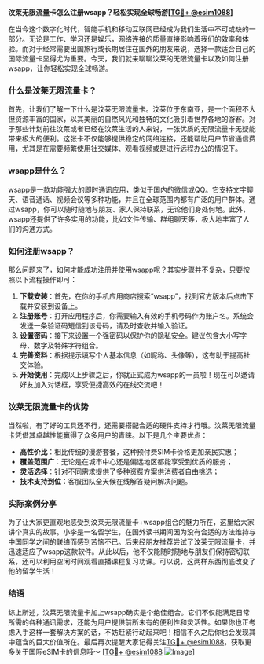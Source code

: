 **汶莱无限流量卡怎么注册wsapp？轻松实现全球畅游[[TG💪+ @esim1088](https://t.me/s/esim1088)]**

在当今这个数字化时代，智能手机和移动互联网已经成为我们生活中不可或缺的一部分。无论是工作、学习还是娱乐，网络连接的质量直接影响着我们的效率和体验。而对于经常需要出国旅行或长期居住在国外的朋友来说，选择一款适合自己的国际流量卡显得尤为重要。今天，我们就来聊聊汶莱的无限流量卡以及如何注册wsapp，让你轻松实现全球畅游。

### 什么是汶莱无限流量卡？

首先，让我们了解一下什么是汶莱无限流量卡。汶莱位于东南亚，是一个面积不大但资源丰富的国家，以其美丽的自然风光和独特的文化吸引着世界各地的游客。对于那些计划前往汶莱或者已经在汶莱生活的人来说，一张优质的无限流量卡无疑能带来极大的便利。这张卡不仅能够提供稳定的网络连接，还能帮助用户节省通信费用，尤其是在需要频繁使用社交媒体、观看视频或是进行远程办公的情况下。

### wsapp是什么？

wsapp是一款功能强大的即时通讯应用，类似于国内的微信或QQ。它支持文字聊天、语音通话、视频会议等多种功能，并且在全球范围内都有广泛的用户群体。通过wsapp，你可以随时随地与朋友、家人保持联系，无论他们身处何地。此外，wsapp还提供了许多实用的功能，比如文件传输、群组聊天等，极大地丰富了人们的沟通方式。

### 如何注册wsapp？

那么问题来了，如何才能成功注册并使用wsapp呢？其实步骤并不复杂，只要按照以下流程操作即可：

1. **下载安装**：首先，在你的手机应用商店搜索“wsapp”，找到官方版本后点击下载并安装到设备上。
2. **注册账号**：打开应用程序后，你需要输入有效的手机号码作为账户名。系统会发送一条验证码短信到该号码，请及时查收并输入验证。
3. **设置密码**：接下来设置一个强密码以保护你的隐私安全。建议包含大小写字母、数字及特殊字符组合。
4. **完善资料**：根据提示填写个人基本信息（如昵称、头像等），这有助于提高社交体验。
5. **开始使用**：完成以上步骤之后，你就正式成为wsapp的一员啦！现在可以邀请好友加入对话框，享受便捷高效的在线交流吧！

### 汶莱无限流量卡的优势

当然啦，有了好的工具还不行，还需要搭配合适的硬件支持才行哦。汶莱无限流量卡凭借其卓越性能赢得了众多用户的青睐。以下是几个主要优点：

- **高性价比**：相比传统的漫游套餐，这种预付费SIM卡价格更加亲民实惠；
- **覆盖范围广**：无论是在城市中心还是偏远地区都能享受到优质的服务；
- **灵活选择**：针对不同需求提供了多种资费方案供消费者自由挑选；
- **技术支持到位**：客服团队全天候在线解答疑问解决问题。

### 实际案例分享

为了让大家更直观地感受到汶莱无限流量卡+wsapp组合的魅力所在，这里给大家讲个真实的故事。小李是一名留学生，在国外读书期间因为没有合适的方法维持与中国同学之间的联络而感到苦恼不已。后来经朋友推荐尝试了汶莱无限流量卡，并迅速适应了wsapp这款软件。从此以后，他不仅能随时随地与朋友们保持密切联系，还可以利用空闲时间观看直播课程复习功课。可以说，这两样东西彻底改变了他的留学生活！

### 结语

综上所述，汶莱无限流量卡加上wsapp确实是个绝佳组合。它们不仅能满足日常所需的各种通讯需求，还能为用户提供前所未有的便利性和灵活性。如果你也正考虑入手这样一套解决方案的话，不妨赶紧行动起来吧！相信不久之后你也会发现其中蕴含的巨大价值所在。最后再次提醒大家记得关注[TG💪+ @esim1088](https://t.me/s/esim1088)，获取更多关于国际eSIM卡的信息哦～ [[TG💪+ @esim1088](https://t.me/s/esim1088) ![Image](https://i.postimg.cc/4NQfJmqS/Snipaste-2025-05-13-00-14-12.png)]